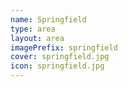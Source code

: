 ```yaml
---
name: Springfield
type: area
layout: area
imagePrefix: springfield
cover: springfield.jpg
icon: springfield.jpg
---
```

